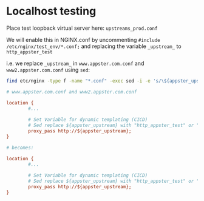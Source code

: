 # Localhost testing

Place test loopback virtual server here: `upstreams_prod.conf`

We will enable this in NGINX.conf by uncommenting `#include /etc/nginx/test_env/*.conf;` and
replacing the variable `_upstream_` to `http_appster_test`

i.e. we replace `_upstream_` in `www.appster.com.conf` and `www2.appster.com.conf` using `sed`:

```bash
find etc/nginx -type f -name "*.conf" -exec sed -i -e 's/\${appster_upstream}/http_appster_test/g' {} \;
```

```ini
# www.appster.com.conf and www2.appster.com.conf

location {
        #...
        
        # Set Variable for dynamic templating (CICD)
        # Sed replace ${appster_upstream} with "http_appster_test" or "http_appster_prod"
        proxy_pass http://${appster_upstream};
}

# becomes:

location {
        #...
        
        # Set Variable for dynamic templating (CICD)
        # Sed replace ${appster_upstream} with "http_appster_test" or "http_appster_prod"
        proxy_pass http://${appster_upstream};
}

```
